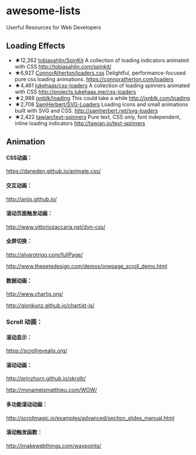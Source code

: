 # awesome-lists
Userful Resources for Web Developers

## Loading Effects
- ★12,262 [tobiasahlin/SpinKit](https://github.com/tobiasahlin/SpinKit) A collection of loading indicators animated with CSS http://tobiasahlin.com/spinkit/
- ★6,927 [ConnorAtherton/loaders.css](https://github.com/ConnorAtherton/loaders.css) Delightful, performance-focused pure css loading animations. https://connoratherton.com/loaders 
- ★4,461 [lukehaas/css-loaders](https://github.com/lukehaas/css-loaders) A collection of loading spinners animated with CSS http://projects.lukehaas.me/css-loaders
- ★2,988 [jxnblk/loading](https://github.com/jxnblk/loading) This could take a while http://jxnblk.com/loading
- ★2,708 [SamHerbert/SVG-Loaders](https://github.com/SamHerbert/SVG-Loaders) Loading icons and small animations built with SVG and CSS. http://samherbert.net/svg-loaders
- ★2,422 [tawian/text-spinners](https://github.com/tawian/text-spinners) Pure text, CSS only, font independent, inline loading indicators http://tawian.io/text-spinners

## Animation
#### CSS动画：
https://daneden.github.io/animate.css/

#### 交互动画：
http://anijs.github.io/

#### 滚动页面触发动画：
http://www.vittoriozaccaria.net/dyn-css/

#### 全屏切换：
http://alvarotrigo.com/fullPage/

http://www.thepetedesign.com/demos/onepage_scroll_demo.html

#### 数据动画：
http://www.chartjs.org/

http://gionkunz.github.io/chartist-js/

### Scroll 动画：

#### 滚动显示：
https://scrollrevealjs.org/                  

#### 滚动动画：
http://prinzhorn.github.io/skrollr/

http://mynameismatthieu.com/WOW/

#### 多功能滚动动画：
http://scrollmagic.io/examples/advanced/section_slides_manual.html

#### 滚动触发函数：
http://imakewebthings.com/waypoints/
